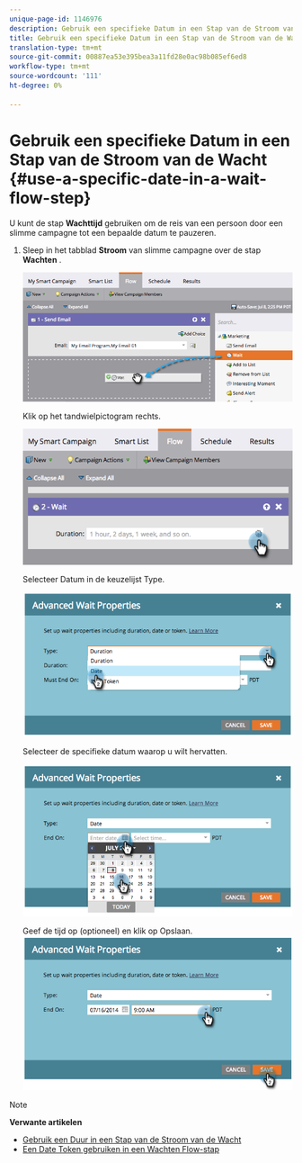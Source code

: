 ```yaml
---
unique-page-id: 1146976
description: Gebruik een specifieke Datum in een Stap van de Stroom van de Wacht - Marketo DOS - de Documentatie van het Product
title: Gebruik een specifieke Datum in een Stap van de Stroom van de Wacht
translation-type: tm+mt
source-git-commit: 00887ea53e395bea3a11fd28e0ac98b085ef6ed8
workflow-type: tm+mt
source-wordcount: '111'
ht-degree: 0%

---
```



# Gebruik een specifieke Datum in een Stap van de Stroom van de Wacht {#use-a-specific-date-in-a-wait-flow-step}

U kunt de stap **Wachttijd** gebruiken om de reis van een persoon door een slimme campagne tot een bepaalde datum te pauzeren.

1. Sleep in het tabblad **Stroom** van slimme campagne over de stap **Wachten** .

   ![](assets/image2014-9-22-11-3a50-3a55.png)

   Klik op het tandwielpictogram rechts.

   ![](assets/image2014-9-22-11-3a50-3a59.png)

   Selecteer Datum in de keuzelijst Type.

   ![](assets/image2014-9-22-11-3a51-3a27.png)

   Selecteer de specifieke datum waarop u wilt hervatten.

   ![](assets/image2014-9-22-11-3a51-3a20.png)

   Geef de tijd op (optioneel) en klik op Opslaan.
   ![](assets/image2014-9-22-11-3a51-3a13.png)

>[!NOTE]
>
>**Verwante artikelen**
>
>* [Gebruik een Duur in een Stap van de Stroom van de Wacht](use-a-duration-in-a-wait-flow-step.md)
>* [Een Date Token gebruiken in een Wachten Flow-stap](use-a-date-token-in-a-wait-flow-step.md)

>



